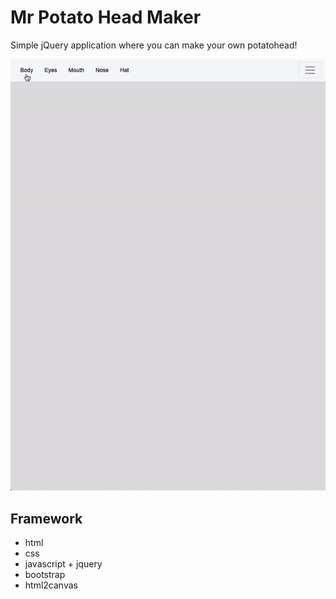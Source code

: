 # Mr Potato Head Maker
Simple jQuery application where you can make your own potatohead!

![Alt Text](showcase.gif)

## Framework

- html
- css
- javascript + jquery
- bootstrap
- html2canvas
